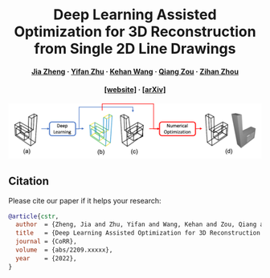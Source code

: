 <div align="center">

<h1>Deep Learning Assisted Optimization for 3D Reconstruction from Single 2D Line Drawings</h1>

<h4>
  <a href='https://bertjiazheng.github.io/' target='_blank'>Jia Zheng</a>
  ·
  <a href='https://stevenzzz07.github.io/' target='_blank'>Yifan Zhu</a>
  ·
  <a href='https://jason-khan.github.io/' target='_blank'>Kehan Wang</a>
  ·
  <a href='https://qiang-zou.github.io/' target='_blank'>Qiang Zou</a>
  ·
  <a href='https://zihan-z.github.io/' target='_blank'>Zihan Zhou</a>
</h4>

<h4>
  <a href="https://manycore-research.github.io/cstr" target='_blank'>[website]</a>
  ·
  <a href="https://arxiv.org/abs/2209.xxxxx" target='_blank'>[arXiv]</a>
</h4>

<img src="assets/pipeline.png">

</div>

## Citation

Please cite our paper if it helps your research:

```bibtex
@article{cstr,
  author  = {Zheng, Jia and Zhu, Yifan and Wang, Kehan and Zou, Qiang and Zhou, Zihan},
  title   = {Deep Learning Assisted Optimization for 3D Reconstruction from Single 2D Line Drawings},
  journal = {CoRR},
  volume  = {abs/2209.xxxxx},
  year    = {2022},
}
```
